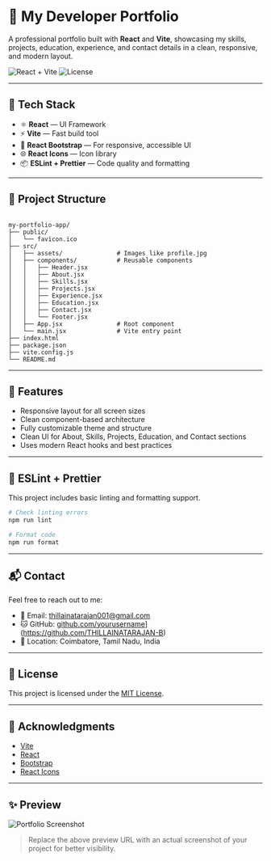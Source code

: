 # 💼 My Developer Portfolio

A professional portfolio built with **React** and **Vite**, showcasing my skills, projects, education, experience, and contact details in a clean, responsive, and modern layout.

![React + Vite](https://img.shields.io/badge/React-Vite-blue?style=flat&logo=react)
![License](https://img.shields.io/badge/license-MIT-blue.svg)

---

## 🚀 Tech Stack

- ⚛️ **React** — UI Framework
- ⚡ **Vite** — Fast build tool
- 🎨 **React Bootstrap** — For responsive, accessible UI
- 🌐 **React Icons** — Icon library
- 📦 **ESLint + Prettier** — Code quality and formatting

---

## 📁 Project Structure

```

my-portfolio-app/
├── public/
│   └── favicon.ico
├── src/
│   ├── assets/               # Images like profile.jpg
│   ├── components/           # Reusable components
│   │   ├── Header.jsx
│   │   ├── About.jsx
│   │   ├── Skills.jsx
│   │   ├── Projects.jsx
│   │   ├── Experience.jsx
│   │   ├── Education.jsx
│   │   ├── Contact.jsx
│   │   └── Footer.jsx
│   ├── App.jsx               # Root component
│   └── main.jsx              # Vite entry point
├── index.html
├── package.json
├── vite.config.js
└── README.md

````

---

## 📸 Features

- Responsive layout for all screen sizes
- Clean component-based architecture
- Fully customizable theme and structure
- Clean UI for About, Skills, Projects, Education, and Contact sections
- Uses modern React hooks and best practices

---


## 🔧 ESLint + Prettier

This project includes basic linting and formatting support.

```bash
# Check linting errors
npm run lint

# Format code
npm run format
```

---

## 📬 Contact

Feel free to reach out to me:

* 📧 Email: [thillainatarajan001@gmail.com](mailto:thillainatarajan001@gmail.com)
* 🐱 GitHub: [github.com/yourusername](https://github.com/THILLAINATARAJAN-B)](https://github.com/THILLAINATARAJAN-B)
* 📍 Location: Coimbatore, Tamil Nadu, India

---

## 📄 License

This project is licensed under the [MIT License](LICENSE).

---

## 🙌 Acknowledgments

* [Vite](https://vitejs.dev/)
* [React](https://reactjs.org/)
* [Bootstrap](https://react-bootstrap.github.io/)
* [React Icons](https://react-icons.github.io/react-icons)

---

## ✨ Preview

![Portfolio Screenshot](https://via.placeholder.com/1000x400?text=Portfolio+Preview)

> Replace the above preview URL with an actual screenshot of your project for better visibility.

```
